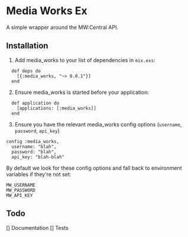 # Media Works Ex

A simple wrapper around the MW:Central API.

## Installation

1. Add media_works to your list of dependencies in `mix.exs`:

```
  def deps do
    [{:media_works, "~> 0.0.1"}]
  end
```

2. Ensure media_works is started before your application:

```
  def application do
    [applications: [:media_works]]
  end
```

3. Ensure you have the relevant media_works config options (`username`, `password`, `api_key`)

```
config :media_works,
  username: "blah",
  password: "blah",
  api_key: "blah-blah"
```

By default we look for these config options and fall back to environment variables if they're not set:

```
MW_USERNAME
MW_PASSWORD
MW_API_KEY
```

## Todo

[] Documentation
[] Tests